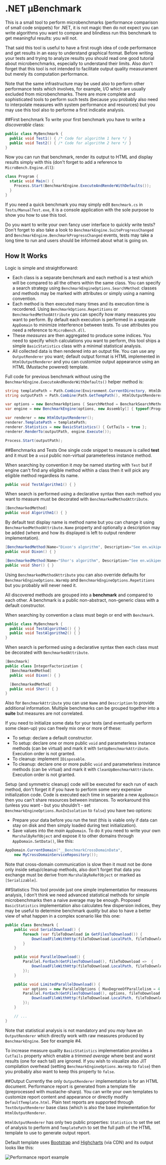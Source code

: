 # .NET μBenchmark
This is a small tool to perform microbenchmarks (performance comparison of small code snippets) for .NET,
it is not magic then do not expect you can write algorithms you want to compare and blindless run this benchmark
to get meaningful results: you will not.

That said this tool is useful to have a first rough idea of code performance and get results in an easy to understand
graphical format. Before writing your tests and trying to analyze results you should read one good tutorial about
microbenchmarks, especially to understand their limits. Also don't forget that this tool is not intended to
facilitate output quality measurament but merely its computation performance.

Note that the same infrastructure may be used also to perform other performance tests which involves, for example, I/O
which are usually excluded from microbenchmarks. There are more complete and sophisticated tools to perform such
tests (because you probably also need to interpolate measures with system performance and resources) but you may
use this tool also to performe a first indicatie analysis.

##First benchmark
To write your first benchmark you have to write a _discoverable_ class:

```C#
public class MyBenchmark {
  public void Test1() { /* Code for algorithm 1 here */ }
  public void Test2() { /* Code for algorithm 2 here */ }
}
```

Now you can run that benchmark, render its output to HTML and display results simply with this (don't forget to add a reference to `MicroBench.Engine.dll`):

```C#
class Program {
  static void Main() {
    Process.Start(BenchmarkEngine.ExecuteAndRenderWithDefaults());
  }
}
```

If you need a quick benchmark you may simply edit `Benchmark.cs` in `Tests/ManualTest.exe`, it is a console application
with the sole purpose to show you how to use this tool.

Do you want to write your own fancy user interface to quickly write tests? Don't forget to also take a look to
`BenchmarkEngine.SuiteProgressChanged` and `BenchmarkEngine.BenchmarkProgressChanged` events, tests may take a long
time to run and users should be informed about what is going on.

## How It Works
Logic is simple and straightforward:
* Each class is a separate benchmark and each method is a test which
will be compared to all the others within the same class. You can specify a search strategy
using `BenchmarkEngineOptions.SearchMethod`: classes and methods may be marked with
attributes or simply using a naming convention.
* Each method is then executed many times and its execution time is recordered. Using `BenchmarkOptions.Repetitions`
or `BenchmarkedMethodAttribute` you can specify how many measures you want to perform. By default each execution
is performed in a separate `AppDomain` to minimize interference between tests. To use attributes you need a reference
to `MicroBench.dll`.
* These _measures_ are then aggregated to produce some indices. You need to specify which calculations you want
to perform, this tool ships a simple `BasicStatistics` class with a minimal statistical analysis.
* All collected data is then rendered into an output file. You can use any `OutputRenderer` you want;
default output format is HTML  implemented in `HtmlOutputRenderer` and you can customize output appearance
using an HTML (Mustache powered) template.

Full code for previous benchmark without using the `BenchmarkEngine.ExecuteAndRenderWithDefaults()` helper method is:

```C#
string templatePath = Path.Combine(Environment.CurrentDirectory, HtmlOutputRenderer.DefaultReportName);
string outputPath = Path.Combine(Path.GetTempPath(), HtmlOutputRenderer.DefaultReportName);

var options = new BenchmarkOptions { SearchMethod = BencharkSearchMethod.Convention };
var engine = new BenchmarkEngine(options, new Assembly[] { typeof(Program).Assembly });

var renderer = new HtmlOutputRenderer();
renderer.TemplatePath = templatePath;
renderer.Statistics = new BasicStatistics() { CutTails = true };
renderer.RenderTo(outputPath, engine.Execute());

Process.Start(outputPath);
```

##Benchmarks and Tests
One single code snippet to measure is called **test** and it must be a `void` public non-virtual parameterless instance method.

When searching by convention it _may_ be named starting with `Test` but if engine can't find any eligible method
within a class then it will pick any eligible method regardless its name.

```C#
public void TestAlgorithm1() { }
```

When search is performed using a declarative syntax then each  method you want to measure
must be decorated with `BenchmarkedMethodAttribute`.

```C#
[BenchmarkedMethod]
public void Algorithm1() { }
```

By default test display name is method name but you can change it using `BenchmarkedMethodAttribute.Name` property
and optionally a description may be added (where and how its displayed is left to output renderer implementation).

```C#
[BenchmarkedMethod(Name="Dixon's algorithm", Description="See en.wikipedia.org/wiki/Dixon%27s_algorithm")]
public void Dixon() { }

[BenchmarkedMethod(Name="Shor's algorithm", Description="See en.wikipedia.org/wiki/Shor%27s_algorithm")]
public void Shor() { }
```

Using `BenchmarkedMethodAttribute` you can also override defaults for `BenchmarkEngineOptions.WarmUp` and
`BenchmarkEngineOptions.Repetitions` but you probably will never need it.

All discovered methods are grouped into a **benchmark** and compared to each other. A benchmark is a public non-abstract,
non-generic class with a default constructor.

When searching by convention a class must begin or end with `Benchmark`.

```C#
public class MyBenchmark {
  public void TestAlgorithm1() { }
  public void TestAlgorithm2() { }
}
```

When search is performed using a declarative syntax then each class must be decorated with `BenchmarkedAttribute`.

```C#
[Benchmark]
public class IntegerFactorization {
  [BenchmarkedMethod]
  public void Dixon() { }

  [BenchmarkedMethod]
  public void Shor() { }
}
```

Also for `BenchmarkAttribute` you can use `Name` and `Description` to provide additional information.
Multiple benchmarks can be grouped together into a **suite** but measures are not correlated.

If you need to initialize some data for your tests (and eventually perform some clean-up) you can freely mix one or more of these:
* To setup: declare a default constructor.
* To setup: declare one or more public `void` and parameterless instance methods (can be virtual) and mark it with `SetUpBenchmarkAttribute`. Execution order is not granted.
* To cleanup: implement `IDisposable`.
* To cleanup: declare one or more public `void` and parameterless instance methods (can be virtual) and mark it with `CleanUpBenchmarkAttribute`. Execution order is not granted.

Setup (and symmetric cleanup) code will be executed for each run of each method, don't forget it if you have to perform some very expensive initialization code. Code is executed each time in separate a new `AppDomain` then you can't share resources between instances. To workaround this (unless you want - but you shouldn't - set `BenchmarkEngineOptions.RunInIsolation` to `false`) you have two options:

* Prepare your data before you run the test (this is viable only if data can stay on disk and then simply loaded during test initialization).
* Save values into the _main_ `AppDomain`. To do it you need to write your own `MarshalByRefObject` and expose it to other domains through `AppDomain.SetData()`, like this:

```C#
AppDomain.CurrentDomain("__BenchmarkCrossDomainData",
    new MyCrossDomainServiceRepository());
```

Note that cross-domain communication is slow then it must not be done only inside setup/cleanup methods, also don't
forget that data you exchange must be derive from `MarshalByReRefObject` or marked as `[Serializable]`.

##Statistics
This tool provide just one simple implementation for measures analysis, I don't think we need advanced
statistical methods for simple microbenchmarks then a naive average may be enough. Proposed `BasicStatistics`
implementation also calculates few dispersion indices, they may be useful to determine benchmark _quality_
but also to have a better view of what happen in a complex scenario like this one:

```C#
public class Benchmark {
    public void SerialDownload() {
        foreach (var fileToDownload in GetFilesToDownload()) {
            DownloadFileWithHttp(fileToDownload.LocalPath, fileToDownload.ServerUrl);
        }
    }

    public void ParallelDownload() {
        Parallel.ForEach(GetFilesToDownload(), fileToDownload =>  {
            DownloadFileWithHttp(fileToDownload.LocalPath, fileToDownload.ServerUrl);
        });
    }

    public void LimitedParallelDownload() {
        var options = new ParallelOptions { MaxDegreeOfParallelism = 4 };
        Parallel.ForEach(GetFilesToDownload(), options, fileToDownload =>  {
            DownloadFileWithHttp(fileToDownload.LocalPath, fileToDownload.ServerUrl);
        });
    }

    // ...
}
```

Note that statistical analysis is not mandatory and you _may_ have an `OutputRenderer` which directly
work with raw measures produced by `BenchmarkEngine`. See for example #4.

To increase measure quality `BasicStatistics` implementation provides a `CutTails` property which
enable a _trimmed average_ where best and worst results (one for each tail) are ignored. If you wish
to visualize also JIT compilation overhead (setting `BenchmarkEngineOptions.WarmUp` to `false`) then
you probably also want to keep this property to `false`.

##Output
Currently the only `OutputRenderer` implementation is for an HTML document. Performance report is
generated from a template file (preprocessed with mustache-sharp). You can write your own templates
to customize report content and appearance or directly modify `DefaultTemplate.html`. Plain text
reports are supported through `TextOutputRenderer` base class (which is also the base implementation
for `HtmlOutputRenderer`.

`HtmlOutputRenderer` has only two public properties: `Statistics` to set the set of analysis to
perform and `TemplatePath` to set the full path of the HTML template to use to generate output report.

Default template uses [Bootstrap](http://getbootstrap.com) and [Highcharts](http://www.highcharts.com) (via CDN)
and its output looks like this:

![Performance report example](https://raw.githubusercontent.com/arepetti/NetMicroBenchmark/master/ReportScreenshot.png)

